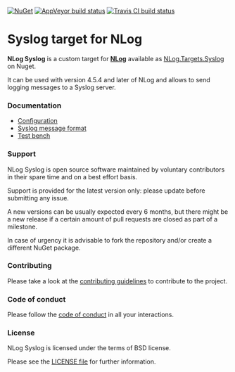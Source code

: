 [![NuGet](https://buildstats.info/nuget/Nlog.Targets.Syslog)](https://www.nuget.org/packages/NLog.Targets.Syslog/)
[![AppVeyor build status](https://ci.appveyor.com/api/projects/status/s5wqsmvk4bj76bug?svg=true)](https://ci.appveyor.com/project/luigiberrettini/nlog-targets-syslog)
[![Travis CI build status](https://travis-ci.org/luigiberrettini/NLog.Targets.Syslog.svg?branch=master)](https://travis-ci.org/luigiberrettini/NLog.Targets.Syslog)

Syslog target for NLog
======================

**NLog Syslog** is a custom target for [**NLog**](https://nlog-project.org/) available as [NLog.Targets.Syslog](https://www.nuget.org/packages/NLog.Targets.Syslog/) on Nuget.

It can be used with version 4.5.4 and later of NLog and allows to send logging messages to a Syslog server.


### Documentation

 - [Configuration](configuration.md)
 - [Syslog message format](syslog-message-format.md)
 - [Test bench](test-bench.md)


### Support

NLog Syslog is open source software maintained by voluntary contributors in their spare time and on a best effort basis.

Support is provided for the latest version only: please update before submitting any issue.

A new versions can be usually expected every 6 months, but there might be a new release if a certain amount of pull requests are closed as part of a milestone.

In case of urgency it is advisable to fork the repository and/or create a different NuGet package.


### Contributing

Please take a look at the [contributing guidelines](CONTRIBUTING.md) to contribute to the project.


### Code of conduct

Please follow the [code of conduct](CODE_OF_CONDUCT.md) in all your interactions.


### License

NLog Syslog is licensed under the terms of BSD license.

Please see the [LICENSE file](../LICENSE) for further information.